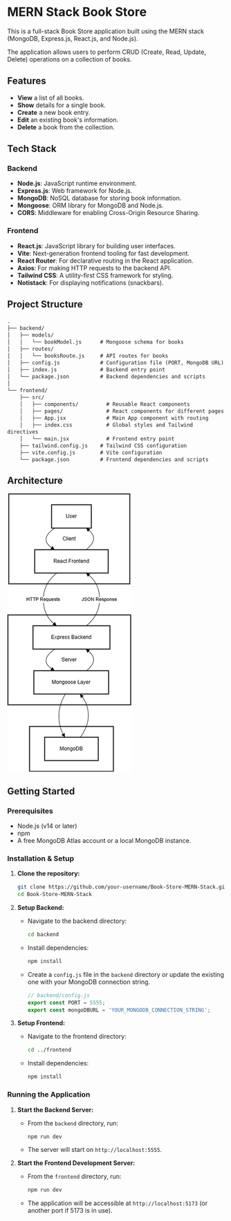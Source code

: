 # MERN Stack Book Store

This is a full-stack Book Store application built using the MERN stack (MongoDB, Express.js, React.js, and Node.js).

The application allows users to perform CRUD (Create, Read, Update, Delete) operations on a collection of books.

## Features

- **View** a list of all books.
- **Show** details for a single book.
- **Create** a new book entry.
- **Edit** an existing book's information.
- **Delete** a book from the collection.

## Tech Stack

### Backend
- **Node.js**: JavaScript runtime environment.
- **Express.js**: Web framework for Node.js.
- **MongoDB**: NoSQL database for storing book information.
- **Mongoose**: ORM library for MongoDB and Node.js.
- **CORS**: Middleware for enabling Cross-Origin Resource Sharing.

### Frontend
- **React.js**: JavaScript library for building user interfaces.
- **Vite**: Next-generation frontend tooling for fast development.
- **React Router**: For declarative routing in the React application.
- **Axios**: For making HTTP requests to the backend API.
- **Tailwind CSS**: A utility-first CSS framework for styling.
- **Notistack**: For displaying notifications (snackbars).

## Project Structure

```
.
├── backend/
│   ├── models/
│   │   └── bookModel.js      # Mongoose schema for books
│   ├── routes/
│   │   └── booksRoute.js     # API routes for books
│   ├── config.js             # Configuration file (PORT, MongoDB URL)
│   ├── index.js              # Backend entry point
│   └── package.json          # Backend dependencies and scripts
│
└── frontend/
    ├── src/
    │   ├── components/         # Reusable React components
    │   ├── pages/              # React components for different pages
    │   ├── App.jsx             # Main App component with routing
    │   ├── index.css           # Global styles and Tailwind directives
    │   └── main.jsx            # Frontend entry point
    ├── tailwind.config.js    # Tailwind CSS configuration
    ├── vite.config.js        # Vite configuration
    └── package.json          # Frontend dependencies and scripts
```

## Architecture

![Project Structure](images/project-architecture.png)

## Getting Started

### Prerequisites

- Node.js (v14 or later)
- npm
- A free MongoDB Atlas account or a local MongoDB instance.

### Installation & Setup

1.  **Clone the repository:**
    ```bash
    git clone https://github.com/your-username/Book-Store-MERN-Stack.git
    cd Book-Store-MERN-Stack
    ```

2.  **Setup Backend:**
    - Navigate to the backend directory:
      ```bash
      cd backend
      ```
    - Install dependencies:
      ```bash
      npm install
      ```
    - Create a `config.js` file in the `backend` directory or update the existing one with your MongoDB connection string.
      ```javascript
      // backend/config.js
      export const PORT = 5555;
      export const mongoDBURL = 'YOUR_MONGODB_CONNECTION_STRING';
      ```

3.  **Setup Frontend:**
    - Navigate to the frontend directory:
      ```bash
      cd ../frontend
      ```
    - Install dependencies:
      ```bash
      npm install
      ```

### Running the Application

1.  **Start the Backend Server:**
    - From the `backend` directory, run:
      ```bash
      npm run dev
      ```
    - The server will start on `http://localhost:5555`.

2.  **Start the Frontend Development Server:**
    - From the `frontend` directory, run:
      ```bash
      npm run dev
      ```
    - The application will be accessible at `http://localhost:5173` (or another port if 5173 is in use).
